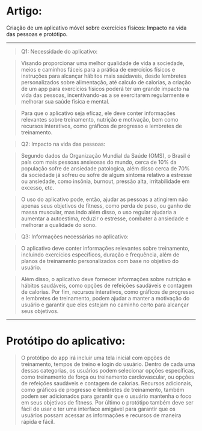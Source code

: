 # Artigo: 
Criação de um aplicativo móvel sobre exercícios físicos: Impacto na vida das pessoas e protótipo.

---

> Q1: 
> Necessidade do aplicativo:

> Visando proporcionar uma melhor qualidade de vida a sociedade, meios e caminhos fáceis para a prática de exercícios físicos e
> instruções para alcançar hábitos mais saúdaveis, desde lembretes personalizados sobre alimentação, até calculo de calorias, 
> a criação de um app para exercícios físicos poderá ter um grande impacto na vida das pessoas, 
> incentivando-as a se exercitarem regularmente e melhorar sua saúde física e mental. 

> Para que o aplicativo seja eficaz, ele deve conter informações relevantes sobre treinamento, nutrição e motivação,
> bem como recursos interativos, como gráficos de progresso e lembretes de treinamento.

> Q2:
> Impacto na vida das pessoas:

> Segundo dados da Organização Mundial da Saúde (OMS),
> o Brasil é país com mais pessoas ansieosas do mundo, cerca de 10% da população sofre de ansiedade patologica, além disso cerca de 70% da 
> sociedade já sofreu ou sofre de algum sintoma relativo a estresse ou ansiedade, como insônia, burnout, pressão alta, irritabilidade em excesso, etc.   

> O uso do aplicativo pode, então, ajudar as pessoas a atingirem não apenas seus objetivos de fitness, como perda de peso, ou
> ganho de massa muscular, mas indo além disso, o uso regular ajudaria a aumentar a autoestima,
> reduzir o estresse, combater a ansiedade e melhorar a qualidade do sono.

> Q3:
> Informações necessárias no aplicativo:

> O aplicativo deve conter informações relevantes sobre treinamento, incluindo exercícios específicos, duração e frequência,
> além de planos de treinamento personalizados com base no objetivo do usuário. 

> Além disso, o aplicativo deve fornecer informações sobre nutrição e hábitos saudáveis,
> como opções de refeições saudáveis e contagem de calorias. Por fim, recursos interativos, como gráficos de progresso e lembretes de treinamento, 
> podem ajudar a manter a motivação do usuário e garantir que eles estejam no caminho certo para alcançar seus objetivos.

---

# Protótipo do aplicativo:

> O protótipo do app irá incluir uma tela inicial com opções de treinamento, tempos de treino e login do usuário.
> Dentro de cada uma dessas categorias, os usuários podem selecionar opções específicas, como treinamento de força ou treinamento cardiovascular,
> ou opções de refeições saudáveis ​​e contagem de calorias.
> Recursos adicionais, como gráficos de progresso e lembretes de treinamento, 
também podem ser adicionados para garantir que o usuário mantenha o foco em seus objetivos de fitness.
> Por último o protótipo também deve ser fácil de usar e ter uma interface amigável para garantir que os usuários
> possam acessar as informações e recursos de maneira rápida e fácil.
